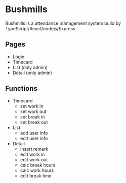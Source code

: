 # Bushmills
Bushmills is a attendance management system build by TypeScript/React/nodejs/Express

## Pages

- Login
- Timecard
- List (only admin)
- Detail (only admin)

## Functions

- Timecard
  - set work in
  - set work out
  - set break in
  - set break out
- List
  - add user info
  - edit user info
- Detail
  - insert remark
  - edit work in
  - edit work out
  - calc break hours
  - calc work hours
  - edit break time

